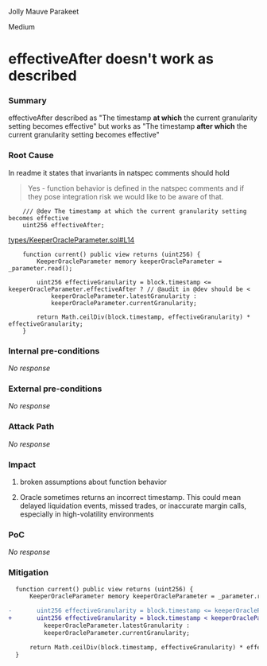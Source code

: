 Jolly Mauve Parakeet

Medium

# effectiveAfter doesn't work as described

### Summary

effectiveAfter described as "The timestamp **at which** the current granularity setting becomes effective" but works as 
"The timestamp **after which** the current granularity setting becomes effective"

### Root Cause
In readme it states that invariants in natspec comments should hold
> Yes - function behavior is defined in the natspec comments and if they pose integration risk we would like to be aware of that.

```code
    /// @dev The timestamp at which the current granularity setting becomes effective
    uint256 effectiveAfter;
```
[types/KeeperOracleParameter.sol#L14](https://github.com/sherlock-audit/2024-08-perennial-v2-update-3/blob/main/perennial-v2/packages/perennial-oracle/contracts/keeper/types/KeeperOracleParameter.sol#L14)

```solidity
    function current() public view returns (uint256) {
        KeeperOracleParameter memory keeperOracleParameter = _parameter.read();

        uint256 effectiveGranularity = block.timestamp <= keeperOracleParameter.effectiveAfter ? // @audit in @dev should be <
            keeperOracleParameter.latestGranularity :
            keeperOracleParameter.currentGranularity;

        return Math.ceilDiv(block.timestamp, effectiveGranularity) * effectiveGranularity;
    }

```

### Internal pre-conditions

_No response_

### External pre-conditions

_No response_

### Attack Path

_No response_

### Impact
1. broken assumptions about function behavior

2. Oracle sometimes returns an incorrect timestamp. This could mean delayed liquidation events, missed trades, or inaccurate margin calls, especially in high-volatility environments

### PoC

_No response_

### Mitigation

```diff
  function current() public view returns (uint256) {
      KeeperOracleParameter memory keeperOracleParameter = _parameter.read();

-       uint256 effectiveGranularity = block.timestamp <= keeperOracleParameter.effectiveAfter ?
+       uint256 effectiveGranularity = block.timestamp < keeperOracleParameter.effectiveAfter ?
          keeperOracleParameter.latestGranularity :
          keeperOracleParameter.currentGranularity;

      return Math.ceilDiv(block.timestamp, effectiveGranularity) * effectiveGranularity;
  }

```